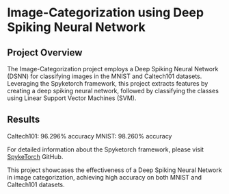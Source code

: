 # Image-Categorization using Deep Spiking Neural Network
## Project Overview
The Image-Categorization project employs a Deep Spiking Neural Network (DSNN) for classifying images in the MNIST and Caltech101 datasets. Leveraging the Spyketorch framework, this project extracts features by creating a deep spiking neural network, followed by classifying the classes using Linear Support Vector Machines (SVM).

## Results
Caltech101: 96.296% accuracy
MNIST: 98.260% accuracy


For detailed information about the Spyketorch framework, please visit [SpykeTorch](https://github.com/miladmozafari/SpykeTorch) GitHub.

This project showcases the effectiveness of a Deep Spiking Neural Network in image categorization, achieving high accuracy on both MNIST and Caltech101 datasets.
